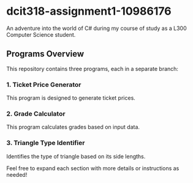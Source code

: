 # dcit318-assignment1-10986176

An adventure into the world of C# during my course of study as a L300 Computer Science student.

## Programs Overview

This repository contains three programs, each in a separate branch:

### 1. Ticket Price Generator

This program is designed to generate ticket prices.

### 2. Grade Calculator

This program calculates grades based on input data.

### 3. Triangle Type Identifier

Identifies the type of triangle based on its side lengths.

Feel free to expand each section with more details or instructions as needed!
